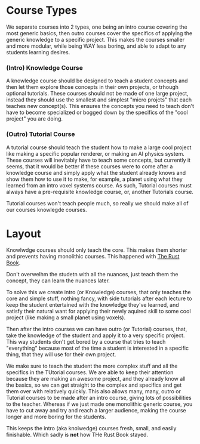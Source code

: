 # Course Types
We separate courses into 2 types, one being an intro course covering the most generic basics, then outro courses cover the specifics of applying the generic knowledge to a specific project. This makes the courses smaller and more modular, while being WAY less boring, and able to adapt to any students learning desires.


### (Intro) Knowledge Course
A knowledge course should be designed to teach a student concepts and then let them explore those concepts in their own projects, or trhough optional tutorials. These courses should not be made of one large project, instead they should use the smallest and simplest "micro projcts" that each teaches new concept(s). This ensures the concepts you need to teach don't have to become specialized or bogged down by the specifics of the "cool project" you are doing.


### (Outro) Tutorial Course
A tutorial course should teach the student how to make a large cool project like making a specific popular renderer, or making an AI physics system. These courses will inevitably have to teach some concepts, but currently it seems, that it would be better if these courses were to come after a knowledge course and simply apply what the student already knows and show them how to use it to make, for example, a planet using what they learned from an intro voxel systems course. As such, Tutorial courses must always have a pre-requisite knowledge course, or, another Tutorials course.

Tutorial courses won't teach people much, so really we should make all of our courses knowlegde courses.


# Layout
Knowlwdge courses should only teach the core. This makes them shorter and prevents having monolithic courses. This happened with [The Rust Book](https://doc.rust-lang.org/stable/book/). 

Don't overwelhm the studetn with all the nuances, just teach them the concept, they can learn the nuances later.

To solve this we create intro (or Knowledge) courses, that only teaches the core and simple stuff, nothing fancy, with side tutorials after each lecture to keep the student entertained with the knowledge they've learned, and satisfy their natural want for applying their newly aquired skill to some cool project (like making a small planet using voxels).

Then after the intro courses we can have outro (or Tutorial) courses, that, take the knowledge of the student and apply it to a very specific project. This way students don't get bored by a course that tries to teach "everything" because most of the time a student is interested in a specific thing, that they will use for their own project.

We make sure to teach the student the more complex stuff and all the specifics in the TUtorial courses. We are able to keep their attention because they are making an awesome project, and they already know all the basics, so we can get straight to the complex and specifics and get them over with relatively quickly. This also allows many, many, outro or Tutorial courses to be made after an intro course, giving lots of possibilities to the teacher. Whereas if we just made one monolithic generic course, you have to cut away and try and reach a larger audience, making the course longer and more boring for the students.

This keeps the intro (aka knolwedge) courses fresh, small, and easily finishable. Which sadly is **not** how THe Rust Book stayed.